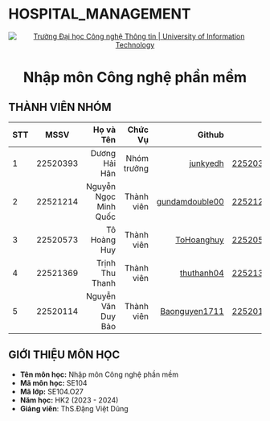 # HOSPITAL_MANAGEMENT
<!-- Banner -->
<p align="center">
  <a href="https://www.uit.edu.vn/" title="Trường Đại học Công nghệ Thông tin" style="border: none;">
    <img src="https://i.imgur.com/WmMnSRt.png" alt="Trường Đại học Công nghệ Thông tin | University of Information Technology">
  </a>
</p>

<h1 align="center"><b>Nhập môn Công nghệ phần mềm</b></h>

## THÀNH VIÊN NHÓM
| STT    | MSSV          | Họ và Tên              |Chức Vụ    | Github                                                  | Email                   |
| ------ |:-------------:| ----------------------:|----------:|--------------------------------------------------------:|-------------------------:
| 1      | 22520393      | Dương Hải Hân          |Nhóm trưởng|[junkyedh](https://github.com/junkyedh)                  |22520393@gm.uit.edu.vn   |
| 2      | 22521214      | Nguyễn Ngọc Minh Quốc  |Thành viên |[gundamdouble00](https://github.com/gundamdouble00)      |22521214@gm.uit.edu.vn   |
| 3      | 22520573      | Tô Hoàng Huy           |Thành viên |[ToHoanghuy](https://github.com/ToHoanghuy)              |22520573@gm.uit.edu.vn   |
| 4      | 22521369      | Trịnh Thu Thanh        |Thành viên |[thuthanh04](https://github.com/thuthanh04)              |22521369@gm.uit.edu.vn   |
| 5      | 22520114      | Nguyễn Văn Duy Bảo     |Thành viên |[Baonguyen1711](https://github.com/Baonguyen1711)        |22520114@gm.uit.edu.vn   |


## GIỚI THIỆU MÔN HỌC
* **Tên môn học:** Nhập môn Công nghệ phần mềm
* **Mã môn học:** SE104
* **Mã lớp:** SE104.O27
* **Năm học:** HK2 (2023 - 2024)
* **Giảng viên**: ThS.Đặng Việt Dũng

